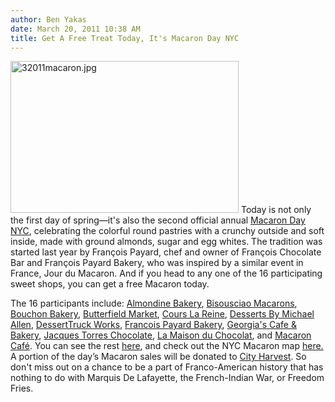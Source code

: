 ```yaml
---
author: Ben Yakas
date: March 20, 2011 10:38 AM
title: Get A Free Treat Today, It's Macaron Day NYC
---
```


<p><span class="mt-enclosure mt-enclosure-image" style="display: inline;"> <img alt="32011macaron.jpg" src="https://web.archive.org/web/20110706115513im_/http://gothamist.com/attachments/byakas/32011macaron.jpg" width="365" height="243" class="image-right"> </span>Today is not only the first day of spring&#x2014;it&apos;s also the second official annual <a href="https://web.archive.org/web/20110706115513/http://macarondaynyc.com/index.html">Macaron Day NYC</a>, celebrating the colorful round pastries with a crunchy outside and soft inside, made with ground almonds, sugar and egg whites. The tradition was started last year by Fran&#xE7;ois Payard, chef and owner of Fran&#xE7;ois Chocolate Bar and Fran&#xE7;ois Payard Bakery, who was inspired by a similar event in France, Jour du Macaron. And if you head to any one of the 16 participating sweet shops, you can get a free Macaron today.</p>

<p>The 16 participants include: <a href="www.almondinebakery.com">Almondine Bakery</a>, <a href="www.bisousciao.com">Bisousciao Macarons</a>, <a href="www.bouchonbakery.com">Bouchon Bakery</a>, <a href="www.butterfieldmarket.com ">Butterfield Market</a>, <a href="www.courslareine.com">Cours La Reine</a>, <a href="www.MichaelAllendesserts.com">Desserts By Michael Allen</a>, <a href="www.dt-works.net">DessertTruck Works</a>, <a href="www.fpbnyc.com">Francois Payard Bakery</a>, <a href="www.georgiascafeandbakery.com">Georgia&apos;s Cafe &amp; Bakery</a>, <a href="www.mrchocolate.com">Jacques Torres Chocolate</a>, <a href="www.lamaisonduchocolat.com">La Maison du Chocolat</a>, and <a href="www.macaroncafe.com">Macaron Caf&#xE9;</a>. You can see the rest <a href="https://web.archive.org/web/20110706115513/http://macarondaynyc.com/participants.html">here</a>, and check out the NYC Macaron map <a href="https://web.archive.org/web/20110706115513/http://macarondaynyc.com/map.html">here.</a> A portion of the day&#x2019;s Macaron sales will be donated to <a href="https://web.archive.org/web/20110706115513/http://www.cityharvest.org/">City Harvest</a>. So don&apos;t miss out on a chance to be a part of Franco-American history that has nothing to do with Marquis De Lafayette, the French-Indian War, or Freedom Fries.</p>